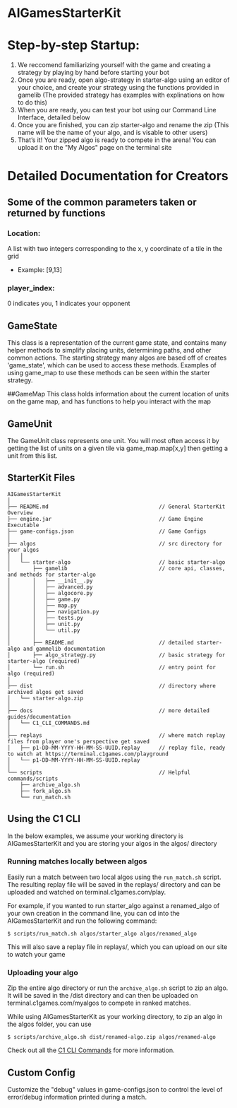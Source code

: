 # AIGamesStarterKit

# Step-by-step Startup:
1. We reccomend familiarizing yourself with the game and creating a strategy by playing by hand before starting your bot
2. Once you are ready, open algo-strategy in starter-algo using an editor of your choice, and create your strategy using the functions provided in gamelib (The provided strategy has examples with explinations on how to do this)
3. When you are ready, you can test your bot using our Command Line Interface, detailed below
4. Once you are finished, you can zip starter-algo and rename the zip (This name will be the name of your algo, and is visable to other users)
5. That’s it! Your zipped algo is ready to compete in the arena! You can upload it on the "My Algos" page on the terminal site

# Detailed Documentation for Creators

## Some of the common parameters taken or returned by functions

### Location:
A list with two integers corresponding to the x, y coordinate of a tile in the grid
- Example: [9,13]

### player_index:
0 indicates you, 1 indicates your opponent

## GameState
This class is a representation of the current game state, and contains many helper methods to simplify placing units, determining paths, and other common actions.
The starting strategy many algos are based off of creates 'game_state', which can be used to access these methods. Examples of using game_map to use these methods can be seen within the starter strategy.

##GameMap
This class holds information about the current location of units on the game map, and has functions to help you interact with the map

## GameUnit
The GameUnit class represents one unit. You will most often access it by getting the list of units on a given tile via game_map.map[x,y] then getting a unit from this list.

## StarterKit Files

```
AIGamesStarterKit
│
├── README.md                                   // General StarterKit Overview
├── engine.jar                                  // Game Engine Executable
├── game-configs.json                           // Game Configs
│
├── algos                                       // src directory for your algos
│   │
│   └── starter-algo                            // basic starter-algo
│       ├── gamelib                             // core api, classes, and methods for starter-algo
│       │   ├── __init__.py
│       │   ├── advanced.py
│       │   ├── algocore.py
│       │   ├── game.py
│       │   ├── map.py
│       │   ├── navigation.py
│       │   ├── tests.py
│       │   ├── unit.py
│       │   └── util.py
│       │
│       ├── README.md                           // detailed starter-algo and gammelib documentation
│       ├── algo_strategy.py                    // basic strategy for starter-algo (required)
│       └── run.sh                              // entry point for algo (required)
│
├── dist                                        // directory where archived algos get saved 
│   └── starter-algo.zip
│
├── docs                                        // more detailed guides/documentation
│   └── C1_CLI_COMMANDS.md
│
├── replays                                     // where match replay files from player one's perspective get saved
│   ├── p1-DD-MM-YYYY-HH-MM-SS-UUID.replay      // replay file, ready to watch at https://terminal.c1games.com/playground
│   └── p1-DD-MM-YYYY-HH-MM-SS-UUID.replay      
│
└── scripts                                     // Helpful commands/scripts
    ├── archive_algo.sh
    ├── fork_algo.sh
    └── run_match.sh
```

## Using the C1 CLI
In the below examples, we assume your working directory is AIGamesStarterKit and you are storing your algos in the algos/ directory

### Running matches locally between algos
Easily run a match between two local algos using the `run_match.sh` script. The resulting replay file
will be saved in the replays/ directory and can be uploaded and watched on terminal.c1games.com/play.

For example, if you wanted to run starter_algo against a renamed_algo of your own creation in the command line,
you can cd into the AIGamesStarterKit and run the following command:

    $ scripts/run_match.sh algos/starter_algo algos/renamed_algo

This will also save a replay file in replays/, which you can upload on our site to watch your game

### Uploading your algo
Zip the entire algo directory or run the `archive_algo.sh` script to zip an algo. It will be saved in
the /dist directory and can then be uploaded on terminal.c1games.com/myalgos to compete in ranked matches.

While using AIGamesStarterKit as your working directory, to zip an algo in the algos folder, you can use

    $ scripts/archive_algo.sh dist/renamed-algo.zip algos/renamed-algo

Check out all the [C1 CLI Commands](https://github.com/correlation-one/AIGamesStarterKit/blob/dev/docs/C1_CLI_COMMANDS.md) for more information.

## Custom Config

Customize the "debug" values in game-configs.json to control the level of error/debug information printed during a match.
